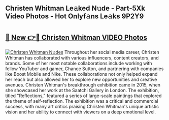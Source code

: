 ## Christen Whitman Le𝚊ked N𝚞de - Part-5Xk Video Photos - Hot Onlyf𝚊ns Le𝚊ks 9P2Y9

# <h2><a href="http://ab96996.deff.icu/?id=Christen+Whitman">🔗 New 👉🔴 Christen Whitman VIDEO Photos</a></h2>

[![Christen Whitman N𝚞des](https://i.imgur.com/rIISA9y.gif)](http://ab96996.deff.icu/?id=Christen+Whitman)
Throughout her social media career, Christen Whitman has collaborated with various influencers, content creators, and brands. Some of her most notable collaborations include working with fellow YouTuber and gamer, Chance Sutton, and partnering with companies like Boost Mobile and Nike. These collaborations not only helped expand her reach but also allowed her to explore new opportunities and creative avenues. Christen Whitman's breakthrough exhibition came in 2015, when she showcased her work at the Saatchi Gallery in London. The exhibition, titled "Reflections," featured a series of large-scale paintings that explored the theme of self-reflection. The exhibition was a critical and commercial success, with many art critics praising Christen Whitman's unique artistic vision and her ability to connect with viewers on a deep emotional level.
